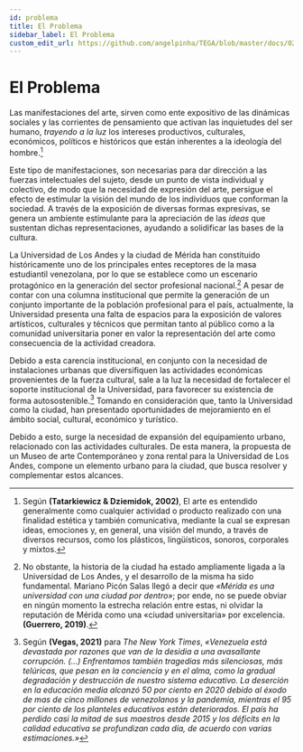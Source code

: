 ```yaml
---
id: problema
title: El Problema
sidebar_label: El Problema
custom_edit_url: https://github.com/angelpinha/TEGA/blob/master/docs/02-problema.md
---
```


# El Problema

Las manifestaciones del arte, sirven como ente expositivo de las dinámicas sociales y las corrientes de pensamiento que activan las inquietudes del ser humano, *trayendo a la luz* los intereses productivos, culturales, económicos, políticos e históricos que están inherentes a la ideología del hombre.[^1]

Este tipo de manifestaciones, son necesarias para dar dirección a las fuerzas intelectuales del sujeto, desde un punto de vista individual y colectivo, de modo que la necesidad de expresión del arte, persigue el efecto de estimular la visión del mundo de los individuos que conforman la sociedad. A través de la exposición de diversas formas expresivas, se genera un ambiente estimulante para la apreciación de las *ideas* que sustentan dichas representaciones, ayudando a solidificar las bases de la cultura.

La Universidad de Los Andes y la ciudad de Mérida han constituido históricamente uno de los principales entes receptores de la masa estudiantil venezolana, por lo que se establece como un escenario protagónico en la generación del sector profesional nacional.[^2] A pesar de contar con una columna institucional que permite la generación de un conjunto importante de la población profesional para el país, actualmente, la Universidad presenta una falta de espacios para la exposición de valores artísticos, culturales y técnicos que permitan tanto al público como a la comunidad universitaria poner en valor la representación del arte como consecuencia de la actividad creadora.

Debido a esta carencia institucional, en conjunto con la necesidad de instalaciones urbanas que diversifiquen las actividades económicas provenientes de la fuerza cultural, sale a la luz la necesidad de fortalecer el soporte institucional de la Universidad, para favorecer su existencia de forma autosostenible.[^3] Tomando en consideración que, tanto la Universidad como la ciudad, han presentado oportunidades de mejoramiento en el ámbito social, cultural, económico y turístico.

Debido a esto, surge la necesidad de expansión del equipamiento urbano, relacionado con las actividades culturales. De esta manera, la propuesta de un Museo de arte Contemporáneo y zona rental para la Universidad de Los Andes, compone un elemento urbano para la ciudad, que busca resolver y complementar estos alcances.

[^1]: Según **(Tatarkiewicz & Dziemidok, 2002)**, El arte es entendido generalmente como cualquier actividad o producto realizado con una finalidad estética y también comunicativa, mediante la cual se expresan ideas, emociones y, en general, una visión del mundo, a través de diversos recursos, como los plásticos, lingüísticos, sonoros, corporales y mixtos.

[^2]: No obstante, la historia de la ciudad ha estado ampliamente ligada a la Universidad de Los Andes, y el desarrollo de la misma ha sido fundamental. Mariano Picón Salas llegó a decir que *«Mérida es una universidad con una ciudad por dentro»*; por ende, no se puede obviar en ningún momento la estrecha relación entre estas, ni olvidar la reputación de Mérida como una «ciudad universitaria» por excelencia. **(Guerrero, 2019)**.

[^3]: Según **(Vegas, 2021)** para *The New York Times*, *«Venezuela está devastada por razones que van de la desidia a una avasallante corrupción. (...) Enfrentamos también tragedias más silenciosas, más telúricas, que pesan en la conciencia y en el alma, como la gradual degradación y destrucción de nuestro sistema educativo. La deserción en la educación media alcanzó 50 por ciento en 2020 debido al éxodo de mas de cinco millones de venezolanos y la pandemia, mientras el 95 por ciento de los planteles educativos están deteriorados. El país ha perdido casi la mitad de sus maestros desde 2015 y los déficits en la calidad educativa se profundizan cada día, de acuerdo con varias estimaciones.»*
